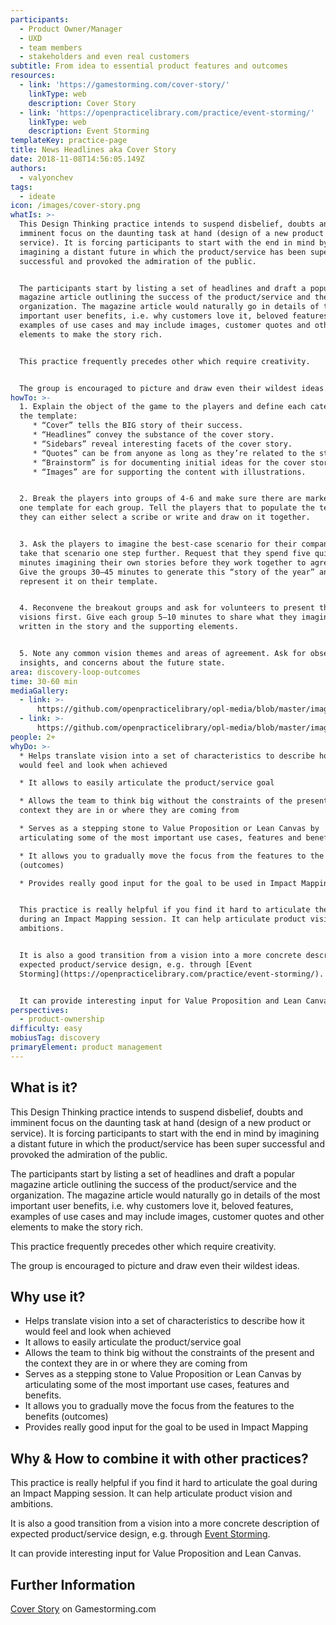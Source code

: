 ```yaml
---
participants:
  - Product Owner/Manager
  - UXD
  - team members
  - stakeholders and even real customers
subtitle: From idea to essential product features and outcomes
resources:
  - link: 'https://gamestorming.com/cover-story/'
    linkType: web
    description: Cover Story
  - link: 'https://openpracticelibrary.com/practice/event-storming/'
    linkType: web
    description: Event Storming
templateKey: practice-page
title: News Headlines aka Cover Story
date: 2018-11-08T14:56:05.149Z
authors:
  - valyonchev
tags:
  - ideate
icon: /images/cover-story.png
whatIs: >-
  This Design Thinking practice intends to suspend disbelief, doubts and
  imminent focus on the daunting task at hand (design of a new product or
  service). It is forcing participants to start with the end in mind by
  imagining a distant future in which the product/service has been super
  successful and provoked the admiration of the public.


  The participants start by listing a set of headlines and draft a popular
  magazine article outlining the success of the product/service and the
  organization. The magazine article would naturally go in details of the most
  important user benefits, i.e. why customers love it, beloved features,
  examples of use cases and may include images, customer quotes and other
  elements to make the story rich.


  This practice frequently precedes other which require creativity.


  The group is encouraged to picture and draw even their wildest ideas.
howTo: >-
  1. Explain the object of the game to the players and define each category on
  the template:
     * “Cover” tells the BIG story of their success.
     * “Headlines” convey the substance of the cover story.
     * “Sidebars” reveal interesting facets of the cover story.
     * “Quotes” can be from anyone as long as they’re related to the story.
     * “Brainstorm” is for documenting initial ideas for the cover story.
     * “Images” are for supporting the content with illustrations.


  2. Break the players into groups of 4-6 and make sure there are markers and
  one template for each group. Tell the players that to populate the template
  they can either select a scribe or write and draw on it together.


  3. Ask the players to imagine the best-case scenario for their company and to
  take that scenario one step further. Request that they spend five quiet
  minutes imagining their own stories before they work together to agree on one.
  Give the groups 30–45 minutes to generate this “story of the year” and
  represent it on their template.


  4. Reconvene the breakout groups and ask for volunteers to present their
  visions first. Give each group 5–10 minutes to share what they imagined was
  written in the story and the supporting elements.


  5. Note any common vision themes and areas of agreement. Ask for observations,
  insights, and concerns about the future state.
area: discovery-loop-outcomes
time: 30-60 min
mediaGallery:
  - link: >-
      https://github.com/openpracticelibrary/opl-media/blob/master/images/Cover%20Story.png?raw=true
  - link: >-
      https://github.com/openpracticelibrary/opl-media/blob/master/images/Cover%20Story%202.png?raw=true
people: 2+
whyDo: >-
  * Helps translate vision into a set of characteristics to describe how it
  would feel and look when achieved

  * It allows to easily articulate the product/service goal

  * Allows the team to think big without the constraints of the present and the
  context they are in or where they are coming from

  * Serves as a stepping stone to Value Proposition or Lean Canvas by
  articulating some of the most important use cases, features and benefits.

  * It allows you to gradually move the focus from the features to the benefits
  (outcomes)

  * Provides really good input for the goal to be used in Impact Mapping


  This practice is really helpful if you find it hard to articulate the goal
  during an Impact Mapping session. It can help articulate product vision and
  ambitions.


  It is also a good transition from a vision into a more concrete description of
  expected product/service design, e.g. through [Event
  Storming](https://openpracticelibrary.com/practice/event-storming/).


  It can provide interesting input for Value Proposition and Lean Canvas.
perspectives:
  - product-ownership
difficulty: easy
mobiusTag: discovery
primaryElement: product management
---
```

## What is it?

This Design Thinking practice intends to suspend disbelief, doubts and imminent focus on the daunting task at hand (design of a new product or service). It is forcing participants to start with the end in mind by imagining a distant future in which the product/service has been super successful and provoked the admiration of the public.

The participants start by listing a set of headlines and draft a popular magazine article outlining the success of the product/service and the organization. The magazine article would naturally go in details of the most important user benefits, i.e. why customers love it, beloved features, examples of use cases and may include images, customer quotes and other elements to make the story rich.

This practice frequently precedes other which require creativity.

The group is encouraged to picture and draw even their wildest ideas.

## Why use it?

* Helps translate vision into a set of characteristics to describe how it would feel and look when achieved
* It allows to easily articulate the product/service goal
* Allows the team to think big without the constraints of the present and the context they are in or where they are coming from
* Serves as a stepping stone to Value Proposition or Lean Canvas by articulating some of the most important use cases, features and benefits.
* It allows you to gradually move the focus from the features to the benefits (outcomes)
* Provides really good input for the goal to be used in Impact Mapping

## Why & How to combine it with other practices?

This practice is really helpful if you find it hard to articulate the goal during an Impact Mapping session. It can help articulate product vision and ambitions.

It is also a good transition from a vision into a more concrete description of expected product/service design, e.g. through [Event Storming](https://openpracticelibrary.com/practice/event-storming/).

It can provide interesting input for Value Proposition and Lean Canvas.

## Further Information

[Cover Story](https://gamestorming.com/cover-story/) on Gamestorming.com
